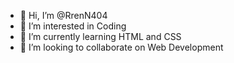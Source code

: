 - 👋 Hi, I’m @RrenN404
- 👀 I’m interested in Coding
- 🌱 I’m currently learning HTML and CSS
- 💞️ I’m looking to collaborate on Web Development

<!---
RrenN404/RrenN404 is a ✨ special ✨ repository because its `README.md` (this file) appears on your GitHub profile.
You can click the Preview link to take a look at your changes.
--->
